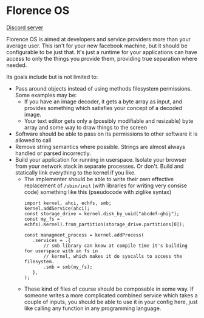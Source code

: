 # Florence OS

[Discord server](https://discord.gg/6mq8h3tmuD)

Florence OS is aimed at developers and service providers more than your average user. This isn't for your new facebook machine, but it should be configurable to be just that.
It's just a runtime for your applications can have access to only the things you provide them, providing true separation where needed.

Its goals include but is not limited to:
* Pass around objects instead of using methods filesystem permissions. Some examples may be:
  * If you have an image decoder, it gets a byte array as input, and provides something which satisfies your concept of a decoded image.
  * Your text editor gets only a (possibly modifiable and resizable) byte array and some way to draw things to the screen
* Software should be able to pass on its permissions to other software it is allowed to call
* Remove string semantics where possible. Strings are almost always handled or parsed incorrectly.
* Build your application for running in userspace. Isolate your browser from your network stack in separate processes. Or don't. Build and statically link everything to the kernel if you like.
  * The implementer should be able to write their own effective replacement of `/sbin/init` (with libraries for writing very consise code) something like this (pseudocode with ziglike syntax)
     ```
     import kernel, ahci, echfs, smb;
     kernel.addService(ahci);
     const storage_drive = kernel.disk_by_uuid("abcdef-ghij");
     const my_fs = echfs(.Kernel).from_partition(storage_drive.partitions[0]);
     
     const managment_process = kernel.addProcess(
        .services = .{
            // smb library can know at compile time it's building for userspace with an fs in
            // kernel, which makes it do syscalls to access the filesystem.
            .smb = smb(my_fs);
        },
     );
     ```
  * These kind of files of course should be composable in some way. If someone writes a more complicated combined service which takes a couple of inputs, you should be able to use it in your config here, just like calling any function in any programming language.

